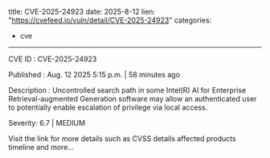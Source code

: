  
title: CVE-2025-24923
date: 2025-8-12
lien: "https://cvefeed.io/vuln/detail/CVE-2025-24923"
categories:
  - cve
---

CVE ID : CVE-2025-24923

Published :  Aug. 12
2025
5:15 p.m. | 58 minutes ago

Description : Uncontrolled search path in some Intel(R) AI for Enterprise Retrieval-augmented Generation software may allow an authenticated user to potentially enable escalation of privilege via local access.

Severity: 6.7 | MEDIUM

Visit the link for more details
such as CVSS details
affected products
timeline
and more...
